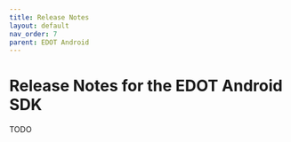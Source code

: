 ```yaml
---
title: Release Notes
layout: default
nav_order: 7
parent: EDOT Android
---
```


# Release Notes for the EDOT Android SDK

TODO